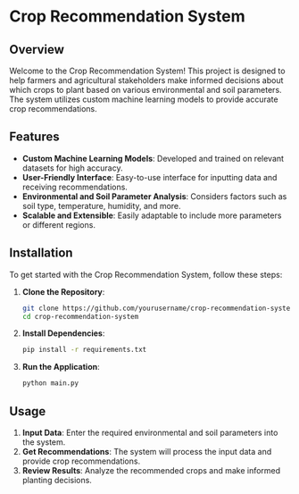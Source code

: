 # Crop Recommendation System

## Overview

Welcome to the Crop Recommendation System! This project is designed to help farmers and agricultural stakeholders make informed decisions about which crops to plant based on various environmental and soil parameters. The system utilizes custom machine learning models to provide accurate crop recommendations.

## Features

- **Custom Machine Learning Models**: Developed and trained on relevant datasets for high accuracy.
- **User-Friendly Interface**: Easy-to-use interface for inputting data and receiving recommendations.
- **Environmental and Soil Parameter Analysis**: Considers factors such as soil type, temperature, humidity, and more.
- **Scalable and Extensible**: Easily adaptable to include more parameters or different regions.

## Installation

To get started with the Crop Recommendation System, follow these steps:

1. **Clone the Repository**:
    ```bash
    git clone https://github.com/yourusername/crop-recommendation-system.git
    cd crop-recommendation-system
    ```

2. **Install Dependencies**:
    ```bash
    pip install -r requirements.txt
    ```

3. **Run the Application**:
    ```bash
    python main.py
    ```

## Usage

1. **Input Data**: Enter the required environmental and soil parameters into the system.
2. **Get Recommendations**: The system will process the input data and provide crop recommendations.
3. **Review Results**: Analyze the recommended crops and make informed planting decisions.
